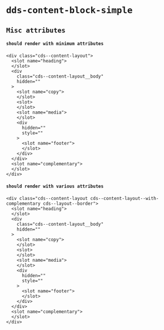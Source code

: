 # `dds-content-block-simple`

## `Misc attributes`

####   `should render with minimum attributes`

```
<div class="cds--content-layout">
  <slot name="heading">
  </slot>
  <div
    class="cds--content-layout__body"
    hidden=""
  >
    <slot name="copy">
    </slot>
    <slot>
    </slot>
    <slot name="media">
    </slot>
    <div
      hidden=""
      style=""
    >
      <slot name="footer">
      </slot>
    </div>
  </div>
  <slot name="complementary">
  </slot>
</div>

```

####   `should render with various attributes`

```
<div class="cds--content-layout cds--content-layout--with-complementary cds--layout--border">
  <slot name="heading">
  </slot>
  <div
    class="cds--content-layout__body"
    hidden=""
  >
    <slot name="copy">
    </slot>
    <slot>
    </slot>
    <slot name="media">
    </slot>
    <div
      hidden=""
      style=""
    >
      <slot name="footer">
      </slot>
    </div>
  </div>
  <slot name="complementary">
  </slot>
</div>

```

